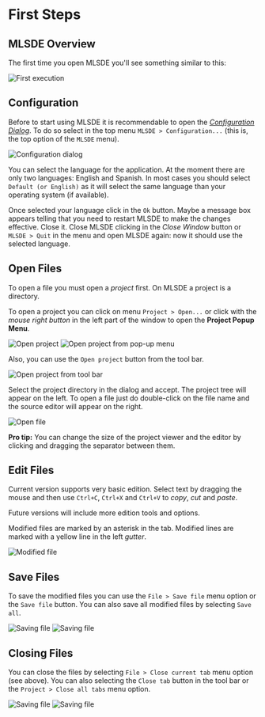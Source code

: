 # First Steps #

## MLSDE Overview ##

The first time you open MLSDE you'll see something similar to this:

![First execution](images/first-view.png)



## Configuration ##

Before to start using MLSDE it is recommendable to open the [_Configuration
Dialog_](configuration.html).  To do so select in the top menu `MLSDE >
Configuration...` (this is, the top option of the `MLSDE` menu).

![Configuration dialog](images/cfg-dialog.png)

You can select the language for the application.  At the moment there are only
two languages:  English and Spanish.  In most cases you should select `Default
(or English)` as it will select the same language than your operating system
(if available).

Once selected your language click in the `Ok` button.  Maybe a message box
appears telling that you need to restart MLSDE to make the changes effective.
Close it.  Close MLSDE clicking in the _Close Window_ button or `MLSDE > Quit`
in the menu and open MLSDE again:  now it should use the selected language.



## Open Files ##

To open a file you must open a _project_ first.  On MLSDE a project is a
directory.

To open a project you can click on menu `Project > Open...` or click with the
_mouse right button_ in the left part of the window to open the **Project Popup
Menu**.

![Open project](images/open-project-menu.png)
![Open project from pop-up menu](images/open-project-popup.png)

Also, you can use the `Open project` button from the tool bar.

![Open project from tool bar](images/open-project-button.png)

Select the project directory in the dialog and accept.  The project tree will
appear on the left.  To open a file just do double-click on the file name and
the source editor will appear on the right.

![Open file](images/open-file.png)

**Pro tip:** You can change the size of the project viewer and the editor by
clicking and dragging the separator between them.



## Edit Files ##

Current version supports very basic edition.  Select text by dragging the mouse
and then use `Ctrl+C`, `Ctrl+X` and `Ctrl+V` to _copy_, _cut_ and _paste_.

Future versions will include more edition tools and options.

Modified files are marked by an asterisk in the tab.  Modified lines are marked
with a yellow line in the left _gutter_.

![Modified file](images/modified-file.png)

## Save Files ##

To save the modified files you can use the `File > Save file` menu option or
the `Save file` button.  You can also save all modified files by selecting
`Save all`.

![Saving file](images/save-file-menu.png)
![Saving file](images/save-file-button.png)

## Closing Files ##

You can close the files by selecting `File > Close current tab` menu option
(see above).  You can also selecting the `Close tab` button in the tool bar
or the `Project > Close all tabs` menu option.

![Saving file](images/close-tab-menu.png)
![Saving file](images/close-tab-button.png)
